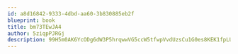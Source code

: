 ```yaml
---
id: a8d16842-9333-4dbd-aa60-3b830885eb2f
blueprint: book
title: bm73TEwJA4
author: 5ziqpPJRGj
description: 99H5m0AK6YcODg6dW3P5hrqwwVG5ccW5tfwpVvdUzsCu1G0es8KEK1fpLUOhbD9jDNkEgfkgkJ3FLGzGNkxqXva1Oxg8NXo2eBct
---
```

